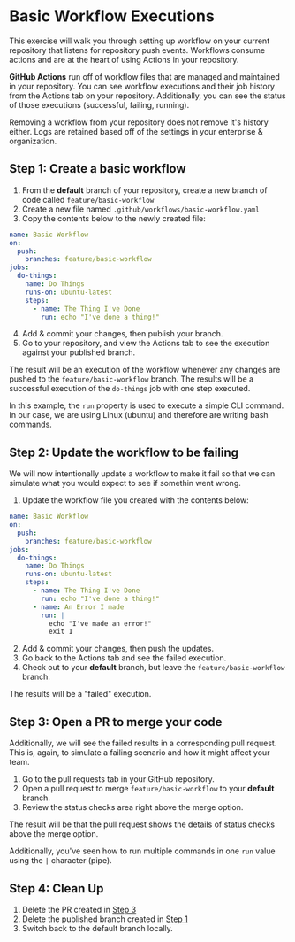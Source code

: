 # Basic Workflow Executions

This exercise will walk you through setting up workflow on your current
repository that listens for repository push events. Workflows consume actions
and are at the heart of using Actions in your repository.

**GitHub Actions** run off of workflow files that are managed and maintained in
your repository. You can see workflow executions and their job history from the
Actions tab on your repository. Additionally, you can see the status of those
executions (successful, failing, running).

Removing a workflow from your repository does not remove it's history either.
Logs are retained based off of the settings in your enterprise & organization.

## Step 1: Create a basic workflow

1. From the **default** branch of your repository, create a new branch of code
   called `feature/basic-workflow`
2. Create a new file named `.github/workflows/basic-workflow.yaml`
3. Copy the contents below to the newly created file:

```yaml
name: Basic Workflow
on:
  push:
    branches: feature/basic-workflow
jobs:
  do-things:
    name: Do Things
    runs-on: ubuntu-latest
    steps:
      - name: The Thing I've Done
        run: echo "I've done a thing!"
```

4. Add & commit your changes, then publish your branch.
5. Go to your repository, and view the Actions tab to see the execution against
   your published branch.

The result will be an execution of the workflow whenever any changes are pushed
to the `feature/basic-workflow` branch. The results will be a successful
execution of the `do-things` job with one step executed.

In this example, the `run` property is used to execute a simple CLI command. In
our case, we are using Linux (ubuntu) and therefore are writing bash commands.

## Step 2: Update the workflow to be failing
We will now intentionally update a workflow to make it fail so that we can
simulate what you would expect to see if somethin went wrong.

1. Update the workflow file you created with the contents below:

```yaml
name: Basic Workflow
on:
  push:
    branches: feature/basic-workflow
jobs:
  do-things:
    name: Do Things
    runs-on: ubuntu-latest
    steps:
      - name: The Thing I've Done
        run: echo "I've done a thing!"
      - name: An Error I made
        run: |
          echo "I've made an error!"
          exit 1
```

2. Add & commit your changes, then push the updates.
3. Go back to the Actions tab and see the failed execution.
4. Check out to your **default** branch, but leave the `feature/basic-workflow` branch.

The results will be a "failed" execution.

## Step 3: Open a PR to merge your code
Additionally, we will see the failed results in a corresponding pull request.
This is, again, to simulate a failing scenario and how it might affect your
team.

1. Go to the pull requests tab in your GitHub repository.
2. Open a pull request to merge `feature/basic-workflow` to your **default** branch.
3. Review the status checks area right above the merge option.

The result will be that the pull request shows the details of status checks
above the merge option.

Additionally, you've seen how to run multiple commands in one `run` value using
the `|` character (pipe).

## Step 4: Clean Up
1. Delete the PR created in [Step 3](#step-3-open-a-pr-to-merge-your-code)
2. Delete the published branch created in [Step 1](#step-1-create-a-basic-workflow)
2. Switch back to the default branch locally.
